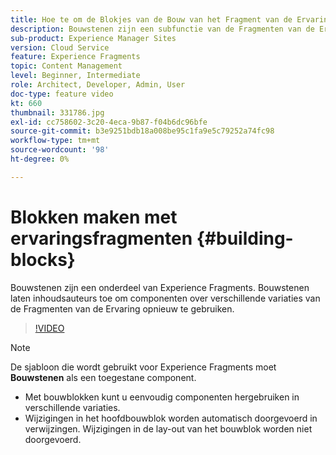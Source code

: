 ```yaml
---
title: Hoe te om de Blokjes van de Bouw van het Fragment van de Ervaring te gebruiken
description: Bouwstenen zijn een subfunctie van de Fragmenten van de Ervaring die het hergebruik van authored componenten over variaties van de Fragmenten van de Ervaring toelaat.
sub-product: Experience Manager Sites
version: Cloud Service
feature: Experience Fragments
topic: Content Management
level: Beginner, Intermediate
role: Architect, Developer, Admin, User
doc-type: feature video
kt: 660
thumbnail: 331786.jpg
exl-id: cc758602-3c20-4eca-9b87-f04b6dc96bfe
source-git-commit: b3e9251bdb18a008be95c1fa9e5c79252a74fc98
workflow-type: tm+mt
source-wordcount: '98'
ht-degree: 0%

---
```


# Blokken maken met ervaringsfragmenten {#building-blocks}


Bouwstenen zijn een onderdeel van Experience Fragments. Bouwstenen laten inhoudsauteurs toe om componenten over verschillende variaties van de Fragmenten van de Ervaring opnieuw te gebruiken.

>[!VIDEO](https://video.tv.adobe.com/v/331786?quality=12&learn=on)

>[!NOTE]
>
> De sjabloon die wordt gebruikt voor Experience Fragments moet **Bouwstenen** als een toegestane component.

* Met bouwblokken kunt u eenvoudig componenten hergebruiken in verschillende variaties.
* Wijzigingen in het hoofdbouwblok worden automatisch doorgevoerd in verwijzingen. Wijzigingen in de lay-out van het bouwblok worden niet doorgevoerd.
